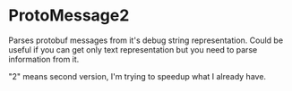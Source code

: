 # ProtoMessage2
Parses protobuf messages from it's debug string representation. 
Could be useful if you can get only text representation but you need to parse information from it.

"2" means second version, I'm trying to speedup what I already have.
